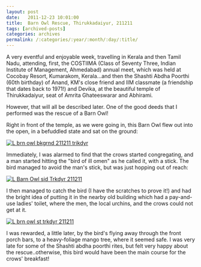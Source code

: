 ```yaml
---
layout: post
date:	2011-12-23 10:01:00
title:  Barn Owl Rescue, Thirukkadaiyur, 211211
tags: [archived-posts]
categories: archives
permalink: /:categories/:year/:month/:day/:title/
---
```

A very eventful and enjoyable week, travelling in Kerala and then Tamil Nadu, attending, first, the COSTIIMA (Class of Seventy Three, Indian Institute of Management, Ahmedabad) annual meet, which was held at Cocobay Resort, Kumarakom, Kerala...and then the Shashti Abdha Poorthi (60th birthday) of Anand, KM's close friend and IIM classmate (a friendship that dates back to 1971!) and Devika, at the beautiful temple of Thirukkadaiyur, seat of Amrita Ghateeswarar and Abhirami.

However, that will all be described later. One of the good deeds that I performed was the rescue of a Barn Owl!

Right in front of the temple, as we were going in, this Barn Owl flew out into the open, in a befuddled state and sat on the ground:

<a href="http://s1142.photobucket.com/albums/n611/allsrtspctrs/?action=view&amp;current=IMG_4862.jpg" target="_blank"><img src="http://i1142.photobucket.com/albums/n611/allsrtspctrs/IMG_4862.jpg" border="0" alt="L brn owl bkgrnd 211211 trikdyr"></a>


Immediately, I was alarmed to find that the crows started congregating, and a man started hitting the "bird of ill omen" as he called it, with a stick. The bird managed to avoid the man's stick, but was just hopping out of reach:


<a href="http://s1142.photobucket.com/albums/n611/allsrtspctrs/?action=view&amp;current=IMG_4863.jpg" target="_blank"><img src="http://i1142.photobucket.com/albums/n611/allsrtspctrs/IMG_4863.jpg" border="0" alt="L Barn Owl sid Trkdyr 211211"></a>


I then managed to catch the bird (I have the scratches to prove it!) and had the bright idea of putting it in the nearby old building which had a pay-and-use ladies' toilet, where the men, the local urchins, and the crows could not get at it. 

<a href="http://s1142.photobucket.com/albums/n611/allsrtspctrs/?action=view&amp;current=IMG_4866.jpg" target="_blank"><img src="http://i1142.photobucket.com/albums/n611/allsrtspctrs/IMG_4866.jpg" border="0" alt="L brn owl st trkdyr 211211"></a>

I was rewarded, a little later, by the bird's flying away through the front porch bars, to a heavy-foliage mango tree, where it seemed safe. I was very late for some of the Shashti abdha poorthi rites, but felt very happy about the rescue..otherwise, this bird would have been the main course for the crows' breakfast!
